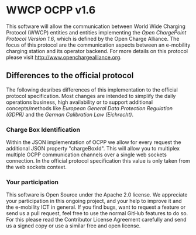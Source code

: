 WWCP OCPP v1.6
==============

This software will allow the communication between World Wide Charging
Protocol (WWCP) entities and entities implementing the
_Open ChargePoint Protocol Version 1.6_, which is defined by the
Open Charge Alliance. The focus of this protocol are the communication
aspects between an e-mobility charging station and its operator backend.
For more details on this protocol please visit http://www.openchargealliance.org.

## Differences to the official protocol

The following desribes differences of this implementation to the official protocol specification.
Most changes are intended to simplify the daily operations business, high availability or to support additional concepts/methods like *European General Data Protection Regulation (GDPR)*  and the *German Calibration Law (Eichrecht)*.

### Charge Box Identification

Within the JSON implementation of OCPP we allow for every request the additional JSON property "chargeBoxId".
This will allow you to multiplex multiple OCPP communication channels over a single web sockets connection.
In the official protocol specification this value is only taken from the web sockets context.


### Your participation

This software is Open Source under the Apache 2.0 license. We appreciate
your participation in this ongoing project, and your help to improve it
and the e-mobility ICT in general. If you find bugs, want to request a
feature or send us a pull request, feel free to use the normal GitHub
features to do so. For this please read the Contributor License Agreement
carefully and send us a signed copy or use a similar free and open license.
